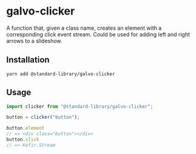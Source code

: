 # galvo-clicker

A function that, given a class name, creates an element with a corresponding click event stream. Could be used for adding left and right arrows to a slideshow.

## Installation

```shell
yarn add @standard-library/galvo-clicker
```

## Usage

```javascript
import clicker from "@standard-library/galvo-clicker";

button = clicker("button");

button.element
// => <div class="button"></div>
button.click
// => Kefir.Stream
```
